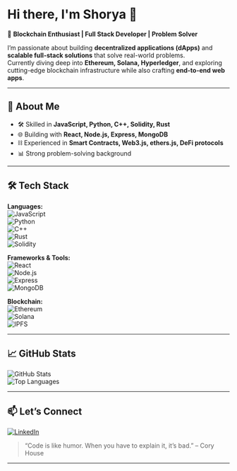 # Hi there, I'm Shorya 👋

🚀 **Blockchain Enthusiast | Full Stack Developer | Problem Solver**  

I’m passionate about building **decentralized applications (dApps)** and **scalable full-stack solutions** that solve real-world problems.  
Currently diving deep into **Ethereum, Solana, Hyperledger**, and exploring cutting-edge blockchain infrastructure while also crafting **end-to-end web apps**.

---

## 🔗 About Me
- 🛠 Skilled in **JavaScript, Python, C++, Solidity, Rust**
- 🌐 Building with **React, Node.js, Express, MongoDB**
- ⛓ Experienced in **Smart Contracts, Web3.js, ethers.js, DeFi protocols**
- 📊 Strong problem-solving background

---

## 🛠 Tech Stack

**Languages:**  
![JavaScript](https://img.shields.io/badge/-JavaScript-333?style=flat&logo=javascript)  
![Python](https://img.shields.io/badge/-Python-333?style=flat&logo=python)  
![C++](https://img.shields.io/badge/-C++-333?style=flat&logo=cplusplus)  
![Rust](https://img.shields.io/badge/-Rust-333?style=flat&logo=rust)  
![Solidity](https://img.shields.io/badge/-Solidity-333?style=flat&logo=solidity)  

**Frameworks & Tools:**  
![React](https://img.shields.io/badge/-React-333?style=flat&logo=react)  
![Node.js](https://img.shields.io/badge/-Node.js-333?style=flat&logo=nodedotjs)  
![Express](https://img.shields.io/badge/-Express-333?style=flat&logo=express)  
![MongoDB](https://img.shields.io/badge/-MongoDB-333?style=flat&logo=mongodb)  

**Blockchain:**  
![Ethereum](https://img.shields.io/badge/-Ethereum-333?style=flat&logo=ethereum)  
![Solana](https://img.shields.io/badge/-Solana-333?style=flat&logo=solana)  
![IPFS](https://img.shields.io/badge/-IPFS-333?style=flat&logo=ipfs)  

---

## 📈 GitHub Stats

![GitHub Stats](https://github-readme-stats.vercel.app/api?username=shorya&show_icons=true&theme=tokyonight)  
![Top Languages](https://github-readme-stats.vercel.app/api/top-langs/?username=shorya&layout=compact&theme=tokyonight)

---

## 📫 Let’s Connect
[![LinkedIn](https://img.shields.io/badge/LinkedIn-blue?style=flat&logo=linkedin)](edin.com/in/shorya-kshettry-b7b196285/)  

> “Code is like humor. When you have to explain it, it’s bad.” – Cory House

---
